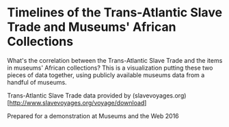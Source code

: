 Timelines of the Trans-Atlantic Slave Trade and Museums' African Collections
============================================================================

What's the correlation between the Trans-Atlantic Slave Trade and the
items in museums' African collections? This is a visualization putting
these two pieces of data together, using publicly available museums
data from a handful of museums.

Trans-Atlantic Slave Trade data provided by (slavevoyages.org)[http://www.slavevoyages.org/voyage/download]

Prepared for a demonstration at Museums and the Web 2016
